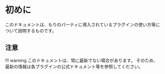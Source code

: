 # 初めに

このドキュメントは、もりのパーティに導入されているプラグインの使い方等について説明するものです。

## 注意

!!! warning
    このドキュメントは、常に最新でない場合があります。
    そのため、最新の情報は各プラグインの公式ドキュメント等を参照してください。
